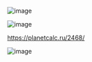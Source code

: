 ![image](https://user-images.githubusercontent.com/62753044/232722694-c3859efc-ca22-4a13-a9e0-6208622a8c24.png)

![image](https://user-images.githubusercontent.com/62753044/232722709-2e8716f5-2a33-4584-abd6-0de93380c14d.png)

https://planetcalc.ru/2468/

![image](https://user-images.githubusercontent.com/62753044/232722760-777df65f-70b0-4325-b4e9-527c831935ff.png)
